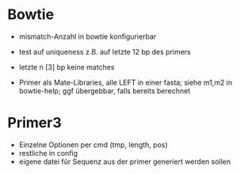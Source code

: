 # Bowtie
* mismatch-Anzahl in bowtie konfigurierbar
* test auf uniqueness z.B. auf letzte 12 bp des primers
* letzte n [3] bp keine matches

* Primer als Mate-Libraries, alle LEFT in einer fasta; siehe m1,m2 in bowtie-help; ggf übergebbar, falls bereits berechnet

# Primer3
* Einzelne Optionen per cmd (tmp, length, pos)
* restliche in config
* eigene datei für Sequenz aus der primer generiert werden sollen

